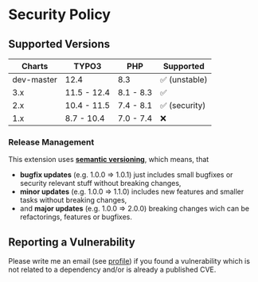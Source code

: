 # Security Policy

## Supported Versions

| Charts       | TYPO3       | PHP       | Supported                     |
| ------------ | ----------- |-----------|-------------------------------|
| dev-master   | 12.4        | 8.3       | :white_check_mark: (unstable) |
| 3.x          | 11.5 - 12.4 | 8.1 - 8.3 | :white_check_mark:            |
| 2.x          | 10.4 - 11.5 | 7.4 - 8.1 | :white_check_mark: (security) |
| 1.x          | 8.7 - 10.4  | 7.0 - 7.4 | :x:                           |

### Release Management

This extension uses [**semantic versioning**][1], which means, that
* **bugfix updates** (e.g. 1.0.0 => 1.0.1) just includes small bugfixes or security relevant stuff without breaking changes,
* **minor updates** (e.g. 1.0.0 => 1.1.0) includes new features and smaller tasks without breaking changes,
* and **major updates** (e.g. 1.0.0 => 2.0.0) breaking changes wich can be refactorings, features or bugfixes.

## Reporting a Vulnerability

Please write me an email (see [profile](https://github.com/hoogi91))
if you found a vulnerability which is not related to a dependency and/or is already a published CVE.

[1]: https://semver.org/
